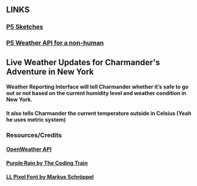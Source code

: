 ## LINKS
### [P5 Sketches](https://github.com/maydeyn/p5-sketches)

### [P5 Weather API for a non-human](https://github.com/maydeyn/live-weather-for-charmander)
## Live Weather Updates for Charmander's Adventure in New York


#### Weather Reporting Interface will tell Charmander whether it’s safe to go out or not based on the current humidity level and weather condition in New York.
#### It also tells Charmander the current temperature outside in Celsius (Yeah he uses metric system)


### Resources/Credits
#### [OpenWeather API](https://openweathermap.org/)
#### [Purple Rain by The Coding Train](https://thecodingtrain.com/CodingChallenges/004-purplerain.html)
#### [LL Pixel Font by Markus Schröppel](https://www.dafont.com/llpixel.font)
